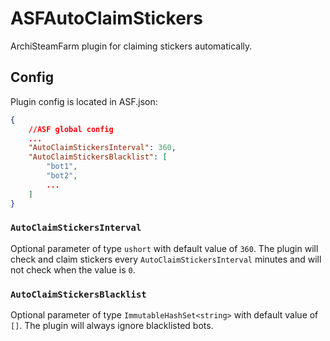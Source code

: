 # ASFAutoClaimStickers
ArchiSteamFarm plugin for claiming stickers automatically.
## Config
Plugin config is located in ASF.json: 
```json
{
    //ASF global config
    ...
    "AutoClaimStickersInterval": 360,
    "AutoClaimStickersBlacklist": [
        "bot1",
        "bot2",
        ...
    ]
}
```
### `AutoClaimStickersInterval`
Optional parameter of type `ushort` with default value of `360`. The plugin will check and claim stickers every `AutoClaimStickersInterval` minutes and will not check when the value is `0`.
### `AutoClaimStickersBlacklist`
Optional parameter of type `ImmutableHashSet<string>` with default value of `[]`. The plugin will always ignore blacklisted bots.

